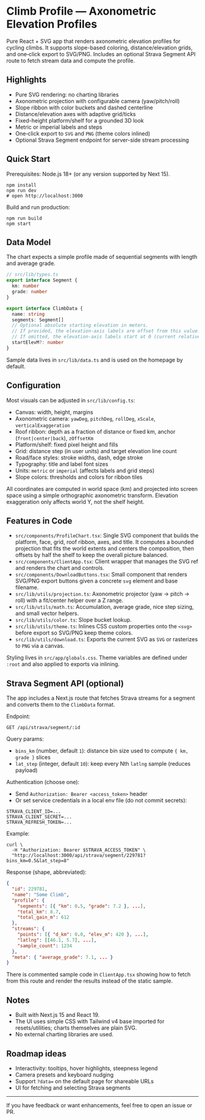 # Climb Profile — Axonometric Elevation Profiles

Pure React + SVG app that renders axonometric elevation profiles for cycling climbs. It supports slope-based coloring, distance/elevation grids, and one‑click export to SVG/PNG. Includes an optional Strava Segment API route to fetch stream data and compute the profile.

## Highlights

- Pure SVG rendering: no charting libraries
- Axonometric projection with configurable camera (yaw/pitch/roll)
- Slope ribbon with color buckets and dashed centerline
- Distance/elevation axes with adaptive grid/ticks
- Fixed-height platform/shelf for a grounded 3D look
- Metric or imperial labels and steps
- One‑click export to `SVG` and `PNG` (theme colors inlined)
- Optional Strava Segment endpoint for server-side stream processing

## Quick Start

Prerequisites: Node.js 18+ (or any version supported by Next 15).

```
npm install
npm run dev
# open http://localhost:3000
```

Build and run production:

```
npm run build
npm start
```

## Data Model

The chart expects a simple profile made of sequential segments with length and average grade.

```ts
// src/lib/types.ts
export interface Segment {
  km: number
  grade: number
}

export interface ClimbData {
  name: string
  segments: Segment[]
  // Optional absolute starting elevation in meters.
  // If provided, the elevation-axis labels are offset from this value.
  // If omitted, the elevation-axis labels start at 0 (current relative behavior).
  startElevM?: number
}
```

Sample data lives in `src/lib/data.ts` and is used on the homepage by default.

## Configuration

Most visuals can be adjusted in `src/lib/config.ts`:

- Canvas: width, height, margins
- Axonometric camera: `yawDeg`, `pitchDeg`, `rollDeg`, `xScale`, `verticalExaggeration`
- Roof ribbon: depth as a fraction of distance or fixed km, anchor (`front|center|back`), `zOffsetKm`
- Platform/shelf: fixed pixel height and fills
- Grid: distance step (in user units) and target elevation line count
- Road/face styles: stroke widths, dash, edge stroke
- Typography: title and label font sizes
- Units: `metric` or `imperial` (affects labels and grid steps)
- Slope colors: thresholds and colors for ribbon tiles

All coordinates are computed in world space (km) and projected into screen space using a simple orthographic axonometric transform. Elevation exaggeration only affects world Y, not the shelf height.

## Features in Code

- `src/components/ProfileChart.tsx`: Single SVG component that builds the platform, face, grid, roof ribbon, axes, and title. It computes a bounded projection that fits the world extents and centers the composition, then offsets by half the shelf to keep the overall picture balanced.
- `src/components/ClientApp.tsx`: Client wrapper that manages the SVG ref and renders the chart and controls.
- `src/components/DownloadButtons.tsx`: Small component that renders SVG/PNG export buttons given a concrete `svg` element and base filename.
- `src/lib/utils/projection.ts`: Axonometric projector (yaw → pitch → roll) with a fit/center helper over a Z range.
- `src/lib/utils/math.ts`: Accumulation, average grade, nice step sizing, and small vector helpers.
- `src/lib/utils/color.ts`: Slope bucket lookup.
- `src/lib/utils/theme.ts`: Inlines CSS custom properties onto the `<svg>` before export so SVG/PNG keep theme colors.
- `src/lib/utils/download.ts`: Exports the current SVG as `SVG` or rasterizes to `PNG` via a canvas.

Styling lives in `src/app/globals.css`. Theme variables are defined under `:root` and also applied to exports via inlining.

## Strava Segment API (optional)

The app includes a Next.js route that fetches Strava streams for a segment and converts them to the `ClimbData` format.

Endpoint:

```
GET /api/strava/segment/:id
```

Query params:

- `bins_km` (number, default `1`): distance bin size used to compute `{ km, grade }` slices
- `lat_step` (integer, default `10`): keep every Nth `latlng` sample (reduces payload)

Authentication (choose one):

- Send `Authorization: Bearer <access_token>` header
- Or set service credentials in a local env file (do not commit secrets):

```
STRAVA_CLIENT_ID=...
STRAVA_CLIENT_SECRET=...
STRAVA_REFRESH_TOKEN=...
```

Example:

```
curl \
  -H "Authorization: Bearer $STRAVA_ACCESS_TOKEN" \
  "http://localhost:3000/api/strava/segment/229781?bins_km=0.5&lat_step=8"
```

Response (shape, abbreviated):

```json
{
  "id": 229781,
  "name": "Some Climb",
  "profile": {
    "segments": [{ "km": 0.5, "grade": 7.2 }, ...],
    "total_km": 8.7,
    "total_gain_m": 612
  },
  "streams": {
    "points": [{ "d_km": 0.0, "elev_m": 420 }, ...],
    "latlng": [[46.1, 5.7], ...],
    "sample_count": 1234
  },
  "meta": { "average_grade": 7.1, ... }
}
```

There is commented sample code in `ClientApp.tsx` showing how to fetch from this route and render the results instead of the static sample.

## Notes

- Built with Next.js 15 and React 19.
- The UI uses simple CSS with Tailwind v4 base imported for resets/utilities; charts themselves are plain SVG.
- No external charting libraries are used.

## Roadmap ideas

- Interactivity: tooltips, hover highlights, steepness legend
- Camera presets and keyboard nudging
- Support `?data=` on the default page for shareable URLs
- UI for fetching and selecting Strava segments

---

If you have feedback or want enhancements, feel free to open an issue or PR.
